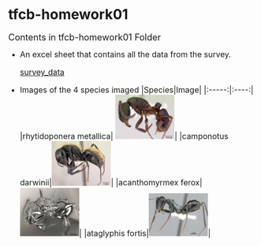 # tfcb-homework01
 <font size="4">Contents in tfcb-homework01 Folder </font>
    
 * <font size="3"> An excel sheet that contains all the data from the survey. 
    
    [survey_data](data\survey_data.xlsx)
* Images of the 4 species imaged
    |Species|Image| 
    |:-----:|:----:|
    |rhytidoponera metallica| <img src="images/casent_0172345_rhytidoponera_metallica.jpg" width=25% height=25%>|
    |camponotus darwinii|<img src="images/casent_0191696_camponotus_darwinii .jpg" width=25% height=25%>|
    |acanthomyrmex ferox|<img src="images/casent_0901788_high_acanthomyrmex_ferox.jpg" width=25%>|
    |ataglyphis fortis|<img src="images/casent_0906296_high_ataglyphis_fortis.jpg" width=25% height=25%>|
    
    

    
    

    
    
   
        




